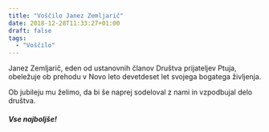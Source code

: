 ```yaml
---
title: "Voščilo Janez Zemljarič"
date: 2018-12-28T11:33:27+01:00
draft: false
tags:
  - "Voščilo"
---
```


Janez Zemljarič,  eden od ustanovnih članov Društva prijateljev Ptuja, obeležuje ob prehodu v Novo leto devetdeset let svojega bogatega življenja.

Ob jubileju mu želimo, da bi še naprej sodeloval z nami in vzpodbujal delo  društva.

#### *Vse najboljše!*
<!--more-->